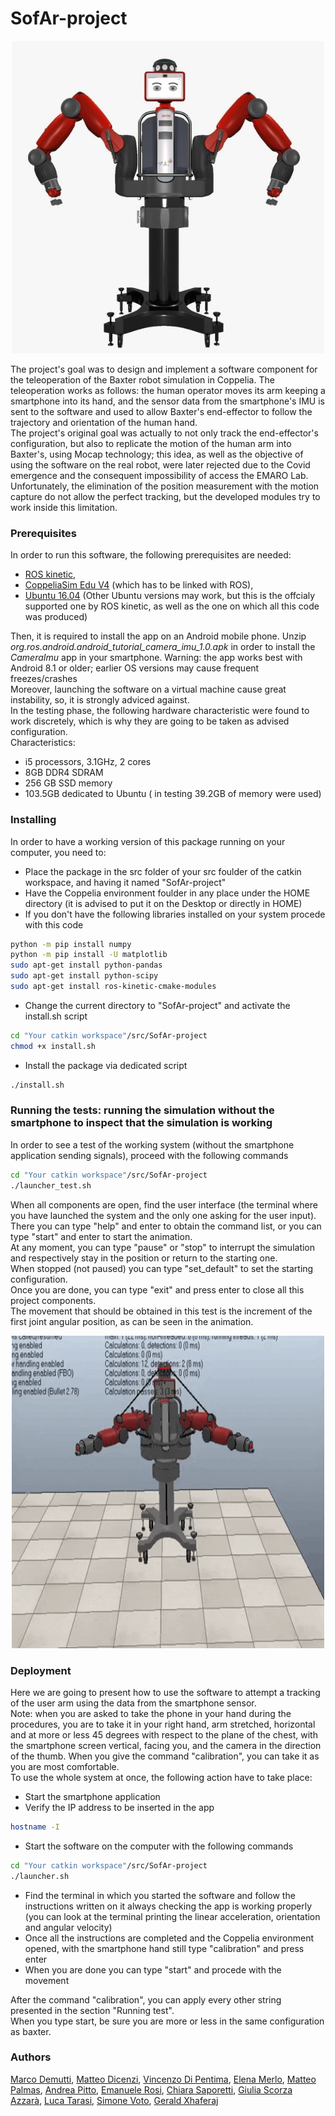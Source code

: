# SofAr-project

<p align="center">
  <img height="500" width="500" src="https://github.com/andreabradpitto/SofAr-project/blob/master/Images%20and%20multimedia/Image.jpeg?raw=true "Title"">
</p>

The project's goal was to design and implement a software component for the teleoperation of the Baxter robot simulation in Coppelia. The teleoperation works as follows: the human operator moves its arm keeping a smartphone into its hand, and the sensor data from the smartphone's IMU is sent to the software and used to allow Baxter's end-effector to follow the trajectory and orientation of the human hand.  
The project's original goal was actually to not only track the end-effector's configuration, but also to replicate the motion of the human arm into Baxter's, using Mocap technology; this idea, as well as the objective of using the software on the real robot, were later rejected due to the Covid emergence and the consequent impossibility of access the EMARO Lab.  
Unfortunately, the elimination of the position measurement with the motion capture do not allow the perfect tracking, but the developed modules try to work inside this limitation.  

### Prerequisites

In order to run this software, the following prerequisites are needed:  
- [ROS kinetic](http://wiki.ros.org/kinetic/Installation/Ubuntu),  
- [CoppeliaSim Edu V4](https://www.coppeliarobotics.com/helpFiles/en/ros1Tutorial.htm) (which has to be linked with ROS),  
- [Ubuntu 16.04](https://releases.ubuntu.com/16.04/) (Other Ubuntu versions may work, but this is the offcialy supported one by ROS kinetic, as well as the one on which all this code was produced)  

Then, it is required to install the app on an Android mobile phone. Unzip *org.ros.android.android_tutorial_camera_imu_1.0.apk* in order to install the *CameraImu* app in your smartphone. Warning: the app works best with Android 8.1 or older; earlier OS versions may cause frequent freezes/crashes  
Moreover, launching the software on a virtual machine cause great instability, so, it is strongly adviced against.  
In the testing phase, the following hardware characteristic were found to work discretely, which is why they are going to be taken as advised configuration.  
Characteristics:  
- i5 processors, 3.1GHz, 2 cores
- 8GB DDR4 SDRAM
- 256 GB SSD memory
- 103.5GB dedicated to Ubuntu ( in testing 39.2GB of memory were used)


### Installing

In order to have a working version of this package running on your computer, you need to:  
- Place the package in the src folder of your src foulder of the catkin workspace, and having it named "SofAr-project"
- Have the Coppelia environment foulder in any place under the HOME directory (it is advised to put it on the Desktop or directly in HOME)
- If you don't have the following libraries installed on your system procede with this code
```sh
python -m pip install numpy
python -m pip install -U matplotlib
sudo apt-get install python-pandas
sudo apt-get install python-scipy
sudo apt-get install ros-kinetic-cmake-modules
```
- Change the current directory to "SofAr-project" and activate the install.sh script
```sh
cd "Your catkin workspace"/src/SofAr-project
chmod +x install.sh
```
- Install the package via dedicated script
```sh
./install.sh
```
### Running the tests: running the simulation without the smartphone to inspect that the simulation is working

In order to see a test of the working system (without the smartphone application sending signals), proceed with the following commands
```sh
cd "Your catkin workspace"/src/SofAr-project
./launcher_test.sh
```
When all components are open, find the user interface (the terminal where you have launched the system and the only one asking for the user input).  
There you can type "help" and enter to obtain the command list, or you can type "start" and enter to start the animation.  
At any moment, you can type "pause" or "stop" to interrupt the simulation and respectively stay in the position or return to the starting one.  
When stopped (not paused) you can type "set_default" to set the starting configuration.  
Once you are done, you can type "exit" and press enter to close all this project components.  
The movement that should be obtained in this test is the increment of the first joint angular position, as can be seen in the animation.  

<div align="center">
  <img height="500" width="500" src="https://github.com/andreabradpitto/SofAr-project/blob/master/Images%20and%20multimedia/Animated%20GIF-downsized_large.gif">
</div>
 
### Deployment
Here we are going to present how to use the software to attempt a tracking of the user arm using the data from the smartphone sensor.  
Note: when you are asked to take the phone in your hand during the procedures, you are to take it in your right hand, arm stretched, horizontal and at more or less 45 degrees with respect to the plane of the chest, with the smartphone screen vertical, facing you, and the camera in the direction of the thumb. When you give the command "calibration", you can take it as you are most comfortable.    
To use the whole system at once, the following action have to take place:  
- Start the smartphone application
- Verify the IP address to be inserted in the app

```sh
hostname -I
```
- Start the software on the computer with the following commands
```sh
cd "Your catkin workspace"/src/SofAr-project
./launcher.sh
```
- Find the terminal in which you started the software and follow the instructions written on it always checking the app is working properly (you can look at the terminal printing the linear acceleration, orientation and angular velocity)
- Once all the instructions are completed and the Coppelia environment opened, with the smartphone hand still type "calibration" and press enter  
- When you are done you can type "start" and procede with the movement

After the command "calibration", you can apply every other string presented in the section "Running test".  
When you type start, be sure you are more or less in the same configuration as baxter.


### Authors

[Marco Demutti](https://github.com/marcodemutti), [Matteo Dicenzi](https://github.com/mattedicenzi), [Vincenzo Di Pentima](https://github.com/VinDp), [Elena Merlo](https://github.com/RobElena), [Matteo Palmas](https://github.com/Matt98x), [Andrea Pitto](https://github.com/andreabradpitto), [Emanuele Rosi](https://github.com/emanuelericcardo), [Chiara Saporetti](https://github.com/ChiaraSapo), [Giulia Scorza Azzarà](https://github.com/Giulia24091997), [Luca Tarasi](https://github.com/LucaTars), [Simone Voto](https://github.com/Cavalletta98), [Gerald Xhaferaj](https://github.com/Geraldone)


